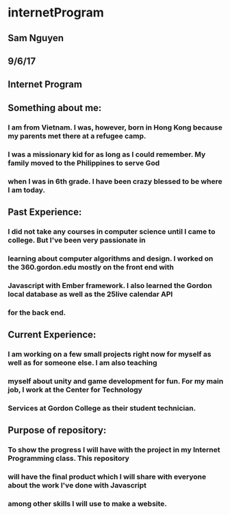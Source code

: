 # internetProgram

## Sam Nguyen
## 9/6/17
## Internet Program

## Something about me: 
###          I am from Vietnam. I was, however, born in Hong Kong because my parents met there at a refugee camp.
###          I was a missionary kid for as long as I could remember. My family moved to the Philippines to serve God
###          when I was in 6th grade. I have been crazy blessed to be where I am today. 
## Past Experience: 
###          I did not take any courses in computer science until I came to college. But I've been very passionate in
###          learning about computer algorithms and design. I worked on the 360.gordon.edu mostly on the front end with
###          Javascript with Ember framework. I also learned the Gordon local database as well as the 25live calendar API
###          for the back end.
## Current Experience: 
###          I am working on a few small projects right now for myself as well as for someone else. I am also teaching
###          myself about unity and game development for fun. For my main job, I work at the Center for Technology
###          Services at Gordon College as their student technician.
## Purpose of repository: 
###             To show the progress I will have with the project in my Internet Programming class. This repository 
###             will have the final product which I will share with everyone about the work I've done with Javascript 
###             among other skills I will use to make a website.

